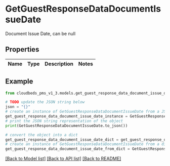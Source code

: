 # GetGuestResponseDataDocumentIssueDate

Document Issue Date, can be null

## Properties

Name | Type | Description | Notes
------------ | ------------- | ------------- | -------------

## Example

```python
from cloudbeds_pms_v1_3.models.get_guest_response_data_document_issue_date import GetGuestResponseDataDocumentIssueDate

# TODO update the JSON string below
json = "{}"
# create an instance of GetGuestResponseDataDocumentIssueDate from a JSON string
get_guest_response_data_document_issue_date_instance = GetGuestResponseDataDocumentIssueDate.from_json(json)
# print the JSON string representation of the object
print(GetGuestResponseDataDocumentIssueDate.to_json())

# convert the object into a dict
get_guest_response_data_document_issue_date_dict = get_guest_response_data_document_issue_date_instance.to_dict()
# create an instance of GetGuestResponseDataDocumentIssueDate from a dict
get_guest_response_data_document_issue_date_from_dict = GetGuestResponseDataDocumentIssueDate.from_dict(get_guest_response_data_document_issue_date_dict)
```
[[Back to Model list]](../README.md#documentation-for-models) [[Back to API list]](../README.md#documentation-for-api-endpoints) [[Back to README]](../README.md)


